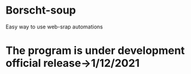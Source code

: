 # Borscht-soup
Easy way to use web-srap automations

# The program is under development official release->1/12/2021
